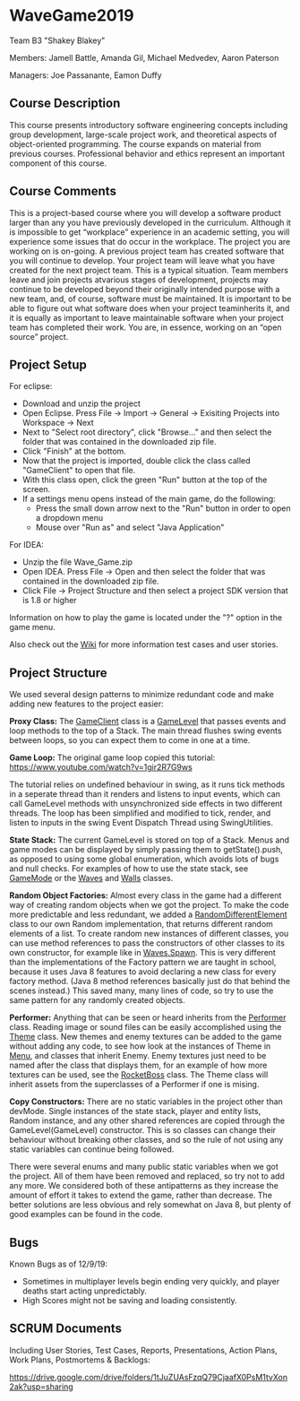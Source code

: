 # WaveGame2019
Team B3 "Shakey Blakey"

Members: Jamell Battle, Amanda Gil, Michael Medvedev, Aaron Paterson

Managers: Joe Passanante, Eamon Duffy

## Course Description
This course presents introductory software engineering concepts including group development, large-scale project work, and
theoretical aspects of object-oriented programming. The course expands on material from previous courses. Professional behavior
and ethics represent an important component of this course.

## Course Comments
This is a project-based course where you will develop a software product larger than any you have previously developed in the 
curriculum. Although it is impossible to get “workplace” experience in an academic setting, you will experience some issues 
that do occur in the workplace. The project you are working on is on-going. A previous project team has created software that 
you will continue to develop. Your project team will leave what you have created for the next project team. This is a typical 
situation. Team members leave and join projects atvarious stages of development, projects may continue to be developed beyond 
their originally intended purpose with a new team, and, of course, software must be maintained. It is important to be able to 
figure out what software does when your project teaminherits it, and it is equally as important to leave maintainable software 
when your project team has completed their work. You are, in essence, working on an “open source” project. 


## Project Setup

For eclipse:

- Download and unzip the project
- Open Eclipse. Press File -> Import -> General -> Exisiting Projects into Workspace -> Next
- Next to "Select root directory", click "Browse..." and then select the folder that was contained in the downloaded zip file.
- Click "Finish" at the bottom.
- Now that the project is imported, double click the class called "GameClient" to open that file.
- With this class open, click the green "Run" button at the top of the screen.
- If a settings menu opens instead of the main game, do the following:
    - Press the small down arrow next to the "Run" button in order to open a dropdown menu
    - Mouse over "Run as" and select "Java Application"

For IDEA:

- Unzip the file Wave_Game.zip
- Open IDEA. Press File -> Open and then select the folder that was contained in the downloaded zip file.
- Click File -> Project Structure and then select a project SDK version that is 1.8 or higher

Information on how to play the game is located under the "?" option in the game menu.

Also check out the [Wiki](https://github.com/JoePassanante/WaveGame2019/wiki) for more information test cases and user stories.

## Project Structure

We used several design patterns to minimize redundant code and make adding new features to the project easier:

**Proxy Class:** The [GameClient](https://github.com/MayCXC/WaveGame2019/blob/master/src/game/GameClient.java) class is a [GameLevel](https://github.com/MayCXC/WaveGame2019/blob/master/src/game/GameLevel.java) that passes events and loop methods to the top of a Stack. The main
thread flushes swing events between loops, so you can expect them to come in one at a time.

**Game Loop:** The original game loop copied this tutorial: https://www.youtube.com/watch?v=1gir2R7G9ws

The tutorial relies on undefined behaviour in swing, as it runs tick methods in a seperate thread than it renders and
listens to input events, which can call GameLevel methods with unsynchronized side effects in two different threads. The
loop has been simplified and modified to tick, render, and listen to inputs in the swing Event Dispatch Thread using
SwingUtilities.

**State Stack:** The current GameLevel is stored on top of a Stack. Menus and game modes can be displayed by simply passing
them to getState().push, as opposed to using some global enumeration, which avoids lots of bugs and null checks. For
examples of how to use the state stack, see [GameMode](https://github.com/MayCXC/WaveGame2019/blob/master/src/game/menu/GameMode.java) or the [Waves](https://github.com/MayCXC/WaveGame2019/blob/master/src/game/waves/Waves.java) and [Walls](https://github.com/MayCXC/WaveGame2019/blob/master/src/game/walls/Walls.java) classes.

**Random Object Factories:** Almost every class in the game had a different way of creating random objects when we got the
project. To make the code more predictable and less redundant, we added a [RandomDifferentElement](https://github.com/MayCXC/WaveGame2019/blob/master/src/util/Random.java#L49) class to our own
Random implementation, that returns different random elements of a list. To create random new instances of different
classes, you can use method references to pass the constructors of other classes to its own constructor, for example
like in [Waves.Spawn](https://github.com/MayCXC/WaveGame2019/blob/master/src/game/waves/Waves.java#L36). This is very different than the implementations of the Factory pattern we are taught in school,
because it uses Java 8 features to avoid declaring a new class for every factory method. (Java 8 method references
basically just do that behind the scenes instead.) This saved many, many lines of code, so try to use the same pattern for
any randomly created objects.

**Performer:** Anything that can be seen or heard inherits from the [Performer](https://github.com/MayCXC/WaveGame2019/blob/master/src/game/Performer.java) class. Reading image or sound files can be
easily accomplished using the [Theme](https://github.com/MayCXC/WaveGame2019/blob/master/src/game/Theme.java) class. New themes and enemy textures can be added to the game without adding any
code, to see how look at the instances of Theme in [Menu](https://github.com/MayCXC/WaveGame2019/blob/master/src/game/menu/Menu.java), and classes that inherit Enemy. Enemy textures just need to
be named after the class that displays them, for an example of how more textures can be used, see the [RocketBoss](https://github.com/MayCXC/WaveGame2019/blob/master/src/game/enemy/EnemyRocketBoss.java) class.
The Theme class will inherit assets from the superclasses of a Performer if one is mising.

**Copy Constructors:** There are no static variables in the project other than devMode. Single instances of the state
stack, player and entity lists, Random instance, and any other shared references are copied through the
GameLevel(GameLevel) constructor. This is so classes can change their behaviour without breaking other classes, and
so the rule of not using any static variables can continue being followed.

There were several enums and many public static variables when we got the project. All of them have been removed and replaced,
so try not to add any more. We considered both of these antipatterns as they increase the amount of effort it takes to extend
the game, rather than decrease. The better solutions are less obvious and rely somewhat on Java 8, but plenty of good examples can be found in the code.

## Bugs

Known Bugs as of 12/9/19:
- Sometimes in multiplayer levels begin ending very quickly, and player deaths start acting unpredictably.
- High Scores might not be saving and loading consistently.

## SCRUM Documents

Including User Stories, Test Cases, Reports, Presentations, Action Plans, Work Plans, Postmortems & Backlogs:

https://drive.google.com/drive/folders/1tJuZUAsFzqQ79CjaafX0PsM1tvXon2ak?usp=sharing
